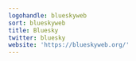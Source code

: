 ```yaml
---
logohandle: blueskyweb
sort: blueskyweb
title: Bluesky
twitter: bluesky
website: 'https://blueskyweb.org/'
---
```

